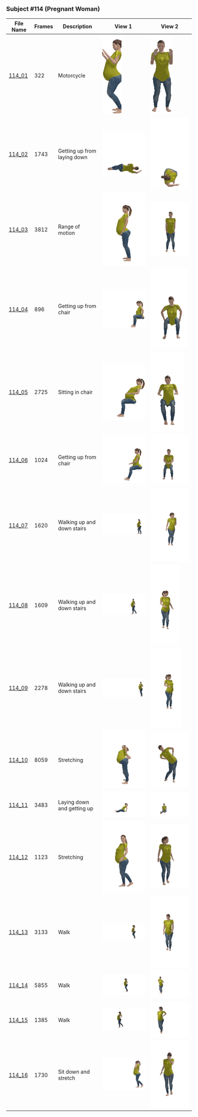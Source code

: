 ### Subject #114 (Pregnant Woman)
|File Name|Frames|Description|View 1|View 2|
|-|-|-|-|-|
|[114_01](https://github.com/Shriinivas/cmubvh/raw/main/Sequence-113-128/114/Data/114_01.zip)|322|Motorcycle|<img src="https://github.com/Shriinivas/cmubvhgifs/blob/main/Sequence-113-128/114/114_01_0.gif"/>|<img src="https://github.com/Shriinivas/cmubvhgifs/blob/main/Sequence-113-128/114/114_01_1.gif"/>|
|[114_02](https://github.com/Shriinivas/cmubvh/raw/main/Sequence-113-128/114/Data/114_02.zip)|1743|Getting up from laying down|<img src="https://github.com/Shriinivas/cmubvhgifs/blob/main/Sequence-113-128/114/114_02_0.gif"/>|<img src="https://github.com/Shriinivas/cmubvhgifs/blob/main/Sequence-113-128/114/114_02_1.gif"/>|
|[114_03](https://github.com/Shriinivas/cmubvh/raw/main/Sequence-113-128/114/Data/114_03.zip)|3812|Range of motion|<img src="https://github.com/Shriinivas/cmubvhgifs/blob/main/Sequence-113-128/114/114_03_0.gif"/>|<img src="https://github.com/Shriinivas/cmubvhgifs/blob/main/Sequence-113-128/114/114_03_1.gif"/>|
|[114_04](https://github.com/Shriinivas/cmubvh/raw/main/Sequence-113-128/114/Data/114_04.zip)|896|Getting up from chair|<img src="https://github.com/Shriinivas/cmubvhgifs/blob/main/Sequence-113-128/114/114_04_0.gif"/>|<img src="https://github.com/Shriinivas/cmubvhgifs/blob/main/Sequence-113-128/114/114_04_1.gif"/>|
|[114_05](https://github.com/Shriinivas/cmubvh/raw/main/Sequence-113-128/114/Data/114_05.zip)|2725|Sitting in chair|<img src="https://github.com/Shriinivas/cmubvhgifs/blob/main/Sequence-113-128/114/114_05_0.gif"/>|<img src="https://github.com/Shriinivas/cmubvhgifs/blob/main/Sequence-113-128/114/114_05_1.gif"/>|
|[114_06](https://github.com/Shriinivas/cmubvh/raw/main/Sequence-113-128/114/Data/114_06.zip)|1024|Getting up from chair|<img src="https://github.com/Shriinivas/cmubvhgifs/blob/main/Sequence-113-128/114/114_06_0.gif"/>|<img src="https://github.com/Shriinivas/cmubvhgifs/blob/main/Sequence-113-128/114/114_06_1.gif"/>|
|[114_07](https://github.com/Shriinivas/cmubvh/raw/main/Sequence-113-128/114/Data/114_07.zip)|1620|Walking up and down stairs|<img src="https://github.com/Shriinivas/cmubvhgifs/blob/main/Sequence-113-128/114/114_07_0.gif"/>|<img src="https://github.com/Shriinivas/cmubvhgifs/blob/main/Sequence-113-128/114/114_07_1.gif"/>|
|[114_08](https://github.com/Shriinivas/cmubvh/raw/main/Sequence-113-128/114/Data/114_08.zip)|1609|Walking up and down stairs|<img src="https://github.com/Shriinivas/cmubvhgifs/blob/main/Sequence-113-128/114/114_08_0.gif"/>|<img src="https://github.com/Shriinivas/cmubvhgifs/blob/main/Sequence-113-128/114/114_08_1.gif"/>|
|[114_09](https://github.com/Shriinivas/cmubvh/raw/main/Sequence-113-128/114/Data/114_09.zip)|2278|Walking up and down stairs|<img src="https://github.com/Shriinivas/cmubvhgifs/blob/main/Sequence-113-128/114/114_09_0.gif"/>|<img src="https://github.com/Shriinivas/cmubvhgifs/blob/main/Sequence-113-128/114/114_09_1.gif"/>|
|[114_10](https://github.com/Shriinivas/cmubvh/raw/main/Sequence-113-128/114/Data/114_10.zip)|8059|Stretching|<img src="https://github.com/Shriinivas/cmubvhgifs/blob/main/Sequence-113-128/114/114_10_0.gif"/>|<img src="https://github.com/Shriinivas/cmubvhgifs/blob/main/Sequence-113-128/114/114_10_1.gif"/>|
|[114_11](https://github.com/Shriinivas/cmubvh/raw/main/Sequence-113-128/114/Data/114_11.zip)|3483|Laying down and getting up|<img src="https://github.com/Shriinivas/cmubvhgifs/blob/main/Sequence-113-128/114/114_11_0.gif"/>|<img src="https://github.com/Shriinivas/cmubvhgifs/blob/main/Sequence-113-128/114/114_11_1.gif"/>|
|[114_12](https://github.com/Shriinivas/cmubvh/raw/main/Sequence-113-128/114/Data/114_12.zip)|1123|Stretching|<img src="https://github.com/Shriinivas/cmubvhgifs/blob/main/Sequence-113-128/114/114_12_0.gif"/>|<img src="https://github.com/Shriinivas/cmubvhgifs/blob/main/Sequence-113-128/114/114_12_1.gif"/>|
|[114_13](https://github.com/Shriinivas/cmubvh/raw/main/Sequence-113-128/114/Data/114_13.zip)|3133|Walk|<img src="https://github.com/Shriinivas/cmubvhgifs/blob/main/Sequence-113-128/114/114_13_0.gif"/>|<img src="https://github.com/Shriinivas/cmubvhgifs/blob/main/Sequence-113-128/114/114_13_1.gif"/>|
|[114_14](https://github.com/Shriinivas/cmubvh/raw/main/Sequence-113-128/114/Data/114_14.zip)|5855|Walk|<img src="https://github.com/Shriinivas/cmubvhgifs/blob/main/Sequence-113-128/114/114_14_0.gif"/>|<img src="https://github.com/Shriinivas/cmubvhgifs/blob/main/Sequence-113-128/114/114_14_1.gif"/>|
|[114_15](https://github.com/Shriinivas/cmubvh/raw/main/Sequence-113-128/114/Data/114_15.zip)|1385|Walk|<img src="https://github.com/Shriinivas/cmubvhgifs/blob/main/Sequence-113-128/114/114_15_0.gif"/>|<img src="https://github.com/Shriinivas/cmubvhgifs/blob/main/Sequence-113-128/114/114_15_1.gif"/>|
|[114_16](https://github.com/Shriinivas/cmubvh/raw/main/Sequence-113-128/114/Data/114_16.zip)|1730|Sit down and stretch|<img src="https://github.com/Shriinivas/cmubvhgifs/blob/main/Sequence-113-128/114/114_16_0.gif"/>|<img src="https://github.com/Shriinivas/cmubvhgifs/blob/main/Sequence-113-128/114/114_16_1.gif"/>|
